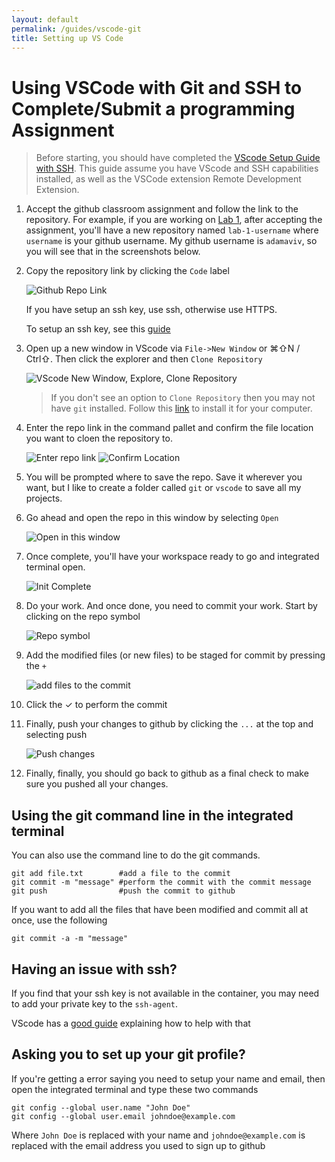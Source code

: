 ```yaml
---
layout: default
permalink: /guides/vscode-git
title: Setting up VS Code
---
```


# Using VSCode with Git and SSH to Complete/Submit a programming Assignment

> Before starting, you should have completed the [VScode Setup Guide with SSH](guides/vscode-ssh). This guide assume you have VScode and SSH capabilities installed, as well as the VSCode extension Remote Development Extension. 


1. Accept the github classroom assignment and follow the link to the repository. For example, if you are working on [Lab 1](/lab/1), after accepting the assignment, you'll have a new repository named `lab-1-username` where `username` is your github username. My github username is `adamaviv`, so you will see that in the screenshots below.

2. Copy the repository link by clicking the `Code` label

   ![Github Repo Link](/images/vscode-git-repo.png)

   If you have setup an ssh key, use ssh, otherwise use HTTPS.
   
   To setup an ssh key, see this [guide](https://docs.github.com/en/free-pro-team@latest/github/authenticating-to-github/connecting-to-github-with-ssh)

3. Open up a new window in VScode via `File->New Window` or &#8984;&#8679;N / Ctrl&#8679;. Then click the explorer and then `Clone Repository`

   ![VScode New Window, Explore, Clone Repository](/images/vscode-explorer-clone-repo.png)

   > If you don't see an option to `Clone Repository` then you may not have `git` installed. Follow this [link](https://git-scm.com/download) to install it for your computer. 
   
4. Enter the repo link in the command pallet and confirm the file location you want to cloen the repository to. 

   ![Enter repo link](/images/vscode-clone-repo-link.png)
   ![Confirm Location](/images/confirm_file_location.PNG)
   


5. You will be prompted where to save the repo. Save it wherever you want, but I like to create a folder called `git` or `vscode` to save all my projects. 

6. Go ahead and open the repo in this window by selecting `Open`

   ![Open in this window](/images/vscode-open.png)




7. Once complete, you'll have your workspace ready to go and integrated terminal open.

   ![Init Complete](/images/vscode-init-complete.png)

8.  Do your work. And once done, you need to commit your work. Start by clicking on the repo symbol

    ![Repo symbol](/images/vscode-repo-symbol.png)

9.  Add the modified files (or new files) to be staged for commit by pressing the `+`

    ![add files to the commit](/images/vscode-git-add.png)

10. Click the &#10003; to perform the commit 

11. Finally, push your changes to github by clicking the `...` at the top and selecting push

    ![Push changes](/images/vscode-git-push.png)

12. Finally, finally, you should go back to github as a final check to make sure you pushed all your changes.

## Using the git command line in the integrated terminal

You can also use the command line to do the git commands. 


```
git add file.txt        #add a file to the commit
git commit -m "message" #perform the commit with the commit message
git push                #push the commit to github 
```

If you want to add all the files that have been modified and commit all at once, use the following

```
git commit -a -m "message" 
```

## Having an issue with ssh?

If you find that your ssh key is not available in the container, you may need to add your private key to the `ssh-agent`.

VScode has a [good guide](https://code.visualstudio.com/docs/remote/containers#_sharing-git-credentials-with-your-container) explaining how to help with that

## Asking you to set up your git profile?

If you're getting a error saying you need to setup your name and email, then open the integrated terminal and type these two commands


   ```
   git config --global user.name "John Doe"
   git config --global user.email johndoe@example.com
   ```
   
Where `John Doe` is replaced with your name and `johndoe@example.com` is replaced with the email address you used to sign up to github
